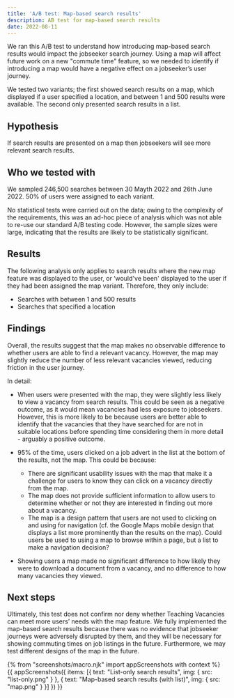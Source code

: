 ```yaml
---
title: 'A/B test: Map-based search results'
description: AB test for map-based search results
date: 2022-08-11
---
```


We ran this A/B test to understand how introducing map-based search results would impact the jobseeker search journey. Using a map will affect future work on a new "commute time" feature, so we needed to identify if introducing a map would have a negative effect on a jobseeker’s user journey.

We tested two variants; the first showed search results on a map, which displayed if a user specified a location, and between 1 and 500 results were available. The second only presented search results in a list.


## Hypothesis

If search results are presented on a map then jobseekers will see more relevant search results.


## Who we tested with

We sampled 246,500 searches between 30 Mayth 2022 and 26th June 2022. 50% of users were assigned to each variant.

No statistical tests were carried out on the data; owing to the complexity of the requirements, this was an ad-hoc piece of analysis which was not able to re-use our standard A/B testing code. However, the sample sizes were large, indicating that the results are likely to be statistically significant.


## Results

The following analysis only applies to search results where the new map feature was displayed to the user, or ‘would've been' displayed to the user if they had been assigned the map variant. Therefore, they only include:

- Searches with between 1 and 500 results
- Searches that specified a location


## Findings

Overall, the results suggest that the map makes no observable difference to whether users are able to find a relevant vacancy. However, the map may slightly reduce the number of less relevant vacancies viewed, reducing friction in the user journey.

In detail:

- When users were presented with the map, they were slightly less likely to view a vacancy from search results. This could be seen as a negative outcome, as it would mean vacancies had less exposure to jobseekers. However, this is more likely to be because users are better able to identify that the vacancies that they have searched for are not in suitable locations before spending time considering them in more detail - arguably a positive outcome.

- 95% of the time, users clicked on a job advert in the list at the bottom of the results, not the map. This could be because:
  - There are significant usability issues with the map that make it a challenge for users to know they can click on a vacancy directly from the map.
  - The map does not provide sufficient information to allow users to determine whether or not they are interested in finding out more about a vacancy.
  - The map is a design pattern that users are not used to clicking on and using for navigation (cf. the Google Maps mobile design that displays a list more prominently than the results on the map). Could users be used to using a map to browse within a page, but a list to make a navigation decision?

- Showing users a map made no significant difference to how likely they were to download a document from a vacancy, and no difference to how many vacancies they viewed.


## Next steps
Ultimately, this test does not confirm nor deny whether Teaching Vacancies can meet more users’ needs with the map feature. We fully implemented the map-based search results because there was no evidence that jobseeker journeys were adversely disrupted by them, and they will be necessary for showing commuting times on job listings in the future. Furthermore, we may test different designs of the map in the future.

{% from "screenshots/macro.njk" import appScreenshots with context %}
{{ appScreenshots({
  items: [{
    text: "List-only search results",
    img: { src: "list-only.png" }
  }, {
    text: "Map-based search results (with list)",
    img: { src: "map.png" }
  }]
}) }}
